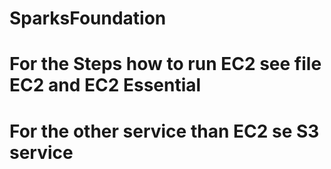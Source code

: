 # SparksFoundation
# For the Steps how to run EC2 see file EC2 and EC2 Essential
# For the other service than EC2 se S3 service
